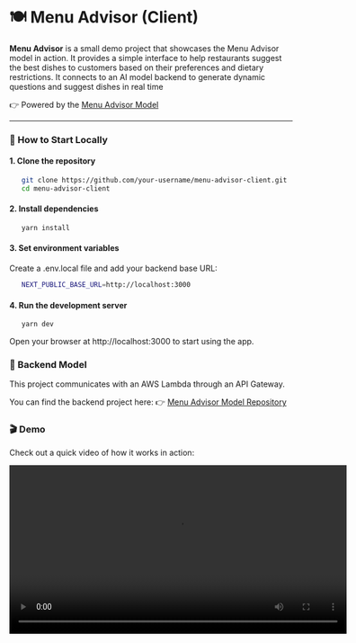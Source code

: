 # 🍽️ Menu Advisor (Client)

**Menu Advisor** is a small demo project that showcases the Menu Advisor model in action. It provides a simple interface to help restaurants suggest the best dishes to customers based on their preferences and dietary restrictions. It connects to an AI model backend to generate dynamic questions and suggest dishes in real time

👉 Powered by the [Menu Advisor Model](https://github.com/pacchio/menu-advisor-model)

---

### 🚀 How to Start Locally

#### 1. **Clone the repository**

```bash
   git clone https://github.com/your-username/menu-advisor-client.git
   cd menu-advisor-client
 ```

#### 2. **Install dependencies**

```bash
   yarn install
 ```

#### 3. **Set environment variables**

Create a .env.local file and add your backend base URL:

```bash
   NEXT_PUBLIC_BASE_URL=http://localhost:3000
 ```

#### 4. Run the development server
```bash
   yarn dev
 ```

Open your browser at http://localhost:3000 to start using the app.

### 🧠 Backend Model

This project communicates with an AWS Lambda through an API Gateway.

You can find the backend project here:
👉 [Menu Advisor Model Repository](https://github.com/pacchio/menu-advisor-model)

### 🎬 Demo

Check out a quick video of how it works in action:

<video controls width="600">
  <source src="./demo.mov" type="video/mp4">
  Your browser does not support the video tag.
</video>
